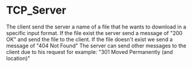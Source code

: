 # TCP_Server
The client send the server a name of a file that he wants to download in a specific input format.
If the file exist the server send a message of "200 OK" and send the file to the client.
If the file doesn't exist we send a message of "404 Not Found"
The server can send other messages to the client due to his request for example:
"301 Moved Permanently (and location)"
